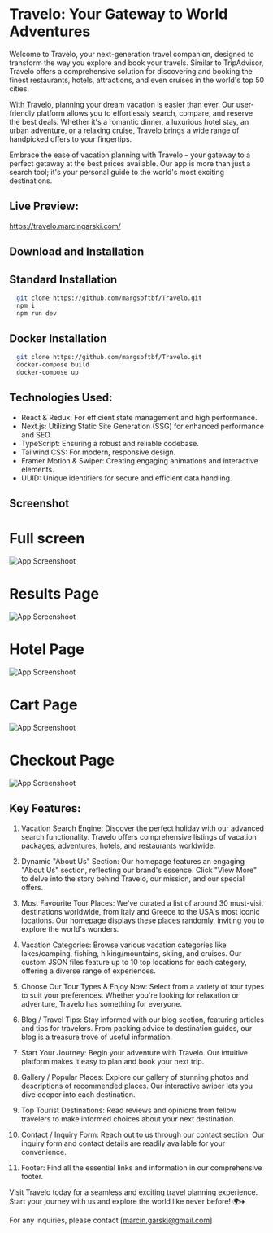 # Travelo: Your Gateway to World Adventures

Welcome to Travelo, your next-generation travel companion, designed to transform the way you explore and book your travels. Similar to TripAdvisor, Travelo offers a comprehensive solution for discovering and booking the finest restaurants, hotels, attractions, and even cruises in the world's top 50 cities.

With Travelo, planning your dream vacation is easier than ever. Our user-friendly platform allows you to effortlessly search, compare, and reserve the best deals. Whether it's a romantic dinner, a luxurious hotel stay, an urban adventure, or a relaxing cruise, Travelo brings a wide range of handpicked offers to your fingertips.

Embrace the ease of vacation planning with Travelo – your gateway to a perfect getaway at the best prices available. Our app is more than just a search tool; it's your personal guide to the world's most exciting destinations.

## Live Preview:

https://travelo.marcingarski.com/

## Download and Installation

## Standard Installation
```bash
  git clone https://github.com/margsoftbf/Travelo.git
  npm i
  npm run dev
```

## Docker Installation

```bash
  git clone https://github.com/margsoftbf/Travelo.git
  docker-compose build
  docker-compose up
```

## Technologies Used:

- React & Redux: For efficient state management and high performance.
- Next.js: Utilizing Static Site Generation (SSG) for enhanced performance and SEO.
- TypeScript: Ensuring a robust and reliable codebase.
- Tailwind CSS: For modern, responsive design.
- Framer Motion & Swiper: Creating engaging animations and interactive elements.
- UUID: Unique identifiers for secure and efficient data handling.

## Screenshot

# Full screen

![App Screenshoot](https://github.com/margsoftbf/Travelo/blob/main/public/assets/screenshot/FullScreen.png?raw=true)

# Results Page

![App Screenshoot](https://github.com/margsoftbf/Travelo/blob/main/public/assets/screenshot/ResultsHotel.png?raw=true)

# Hotel Page

![App Screenshoot](https://github.com/margsoftbf/Travelo/blob/main/public/assets/screenshot/Hotel%20Page.png?raw=true)

# Cart Page

![App Screenshoot](https://github.com/margsoftbf/Travelo/blob/main/public/assets/screenshot/Cart.png?raw=true)

# Checkout Page

![App Screenshoot](https://github.com/margsoftbf/Travelo/blob/main/public/assets/screenshot/Checkout.png?raw=true)

## Key Features:

1. Vacation Search Engine:
   Discover the perfect holiday with our advanced search functionality. Travelo offers comprehensive listings of vacation packages, adventures, hotels, and restaurants worldwide.

2. Dynamic "About Us" Section:
   Our homepage features an engaging "About Us" section, reflecting our brand's essence. Click "View More" to delve into the story behind Travelo, our mission, and our special offers.

3. Most Favourite Tour Places:
   We've curated a list of around 30 must-visit destinations worldwide, from Italy and Greece to the USA's most iconic locations. Our homepage displays these places randomly, inviting you to explore the world's wonders.

4. Vacation Categories:
   Browse various vacation categories like lakes/camping, fishing, hiking/mountains, skiing, and cruises. Our custom JSON files feature up to 10 top locations for each category, offering a diverse range of experiences.

5. Choose Our Tour Types & Enjoy Now:
   Select from a variety of tour types to suit your preferences. Whether you're looking for relaxation or adventure, Travelo has something for everyone.

6. Blog / Travel Tips:
   Stay informed with our blog section, featuring articles and tips for travelers. From packing advice to destination guides, our blog is a treasure trove of useful information.

7. Start Your Journey:
   Begin your adventure with Travelo. Our intuitive platform makes it easy to plan and book your next trip.

8. Gallery / Popular Places:
   Explore our gallery of stunning photos and descriptions of recommended places. Our interactive swiper lets you dive deeper into each destination.

9. Top Tourist Destinations:
   Read reviews and opinions from fellow travelers to make informed choices about your next destination.

10. Contact / Inquiry Form:
    Reach out to us through our contact section. Our inquiry form and contact details are readily available for your convenience.

11. Footer:
    Find all the essential links and information in our comprehensive footer.

Visit Travelo today for a seamless and exciting travel planning experience. Start your journey with us and explore the world like never before! 🌍✈️

For any inquiries, please contact [marcin.garski@gmail.com]
